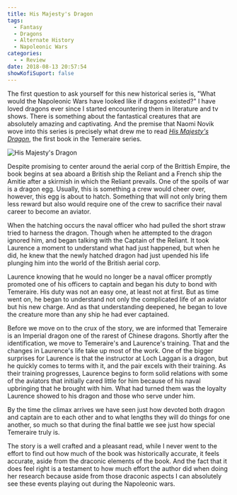 ```yaml
---
title: His Majesty's Dragon
tags: 
  - Fantasy
  - Dragons
  - Alternate History
  - Napoleonic Wars
categories:
  - - Review
date: 2018-08-13 20:57:54
showKofiSuport: false
---
```


The first question to ask yourself for this new historical series is, "What would the Napoleonic Wars have looked like if dragons existed?"  I have loved dragons ever since I started encountering them in literature and tv shows.  There is something about the fantastical creatures that are absolutely amazing and captivating.  And the premise that Naomi Novik wove into this series is precisely what drew me to read [_His Majesty's Dragon_](https://www.amazon.com/gp/product/0345481283/ref=as_li_tl?ie=UTF8&camp=1789&creative=9325&creativeASIN=0345481283&linkCode=as2&tag=mysite009e-20&linkId=6cde67a6da69a9478c278e46771011bc), the first book in the Temeraire series.<!-- more -->

<div class="embedded-image-left">

![His Majesty's Dragon](./his-majestys-dragon.jpg)

</div>

Despite promising to center around the aerial corp of the Brittish Empire, the book begins at sea aboard a British ship the Reliant and a French ship the Amitie after a skirmish in which the Reliant prevails.  One of the spoils of war is a dragon egg. Usually, this is something a crew would cheer over, however, this egg is about to hatch.  Something that will not only bring them less reward but also would require one of the crew to sacrifice their naval career to become an aviator.

When the hatching occurs the naval officer who had pulled the short straw tried to harness the dragon.  Though when he attempted to the dragon ignored him, and began talking with the Captain of the Reliant.  It took Laurence a moment to understand what had just happened, but when he did, he knew that the newly hatched dragon had just upended his life plunging him into the world of the British aerial corp.

Laurence knowing that he would no longer be a naval officer promptly promoted one of his officers to captain and began his duty to bond with Temeraire.  His duty was not an easy one, at least not at first.  But as time went on, he began to understand not only the complicated life of an aviator but his new charge.  And as that understanding deepened, he began to love the creature more than any ship he had ever captained.

Before we move on to the crux of the story, we are informed that Temeraire is an Imperial dragon one of the rarest of Chinese dragons.  Shortly after the identification, we move to Temeraire's and Laurence's training.  That and the changes in Laurence's life take up most of the work.  One of the bigger surprises for Laurence is that the instructor at Loch Laggan is a dragon, but he quickly comes to terms with it, and the pair excels with their training.  As their training progresses, Laurence begins to form solid relations with some of the aviators that initially cared little for him because of his naval upbringing that he brought with him.  What had turned them was the loyalty Laurence showed to his dragon and those who serve under him.

By the time the climax arrives we have seen just how devoted both dragon and captain are to each other and to what lengths they will do things for one another, so much so that during the final battle we see just how special Temeraire truly is.

The story is a well crafted and a pleasant read, while I never went to the effort to find out how much of the book was historically accurate, it feels accurate, aside from the draconic elements of the book.  And the fact that it does feel right is a testament to how much effort the author did when doing her research because aside from those draconic aspects I can absolutely see these events playing out during the Napoleonic wars.